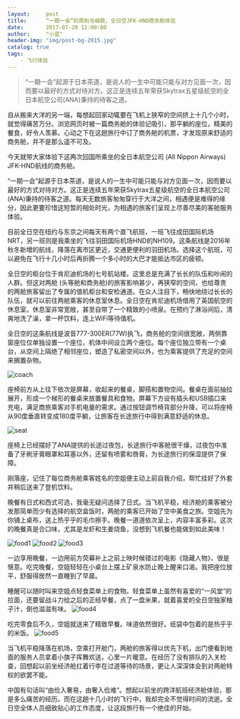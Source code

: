 ```yaml
---
layout:     post
title:      “一期一会”的周到与细致，全日空JFK-HND商务舱体验
date:       2017-07-20 12:00:00
author:     "小蓝"
header-img: "img/post-bg-2015.jpg"
catalog: true
tags:
    - 飞行体验
---
```


> “一期一会”起源于日本茶道，是说人的一生中可能只能与对方见面一次，因而要以最好的方式对待对方。这正是连续五年荣获Skytrax五星级航空的全日本航空公司(ANA)秉持的待客之道。





自从搬来大洋的另一端，每想起回家动辄要在飞机上狭窄的空间挤上十几个小时，就觉得痛苦万分。浏览网页时被一篇商务舱的体验记吸引，那平躺的座位，精美的餐食，好令人羡慕。心动之下在这趟旅行中订了商务舱的机票，才发现原来舒适的商务舱，并不是那么遥不可及。

今天就带大家体验下这两次回国所乘坐的全日本航空公司 (All Nippon Airways) JFK-HND航线的商务舱。

“一期一会”起源于日本茶道，是说人的一生中可能只能与对方见面一次，因而要以最好的方式对待对方。这正是连续五年荣获Skytrax五星级航空的全日本航空公司(ANA)秉持的待客之道。每天无数旅客匆匆穿行于大洋之间，相遇便是难得的缘分，因此更要珍惜这短暂的相处时光，为相遇的旅客们呈现上尽善尽美的客舱服务体验。

目前全日空在纽约与东京之间每天有两个直飞航班，一班飞往成田国际机场NRT，另一班则是我乘坐的飞往羽田国际机场HND的NH109。这条航线是2016年秋冬新增的航线，降落在离市区更近，交通更便利的羽田机场。选择这个航班，可以避免在飞行十几小时后再折腾一个多小时的大巴才能抵达市区的疲顿。

全日空的柜台位于肯尼迪机场的七号航站楼。这里总是充满了长长的队伍和吵闹的人群。但这对两舱 (头等舱和商务舱)的旅客影响甚少，再狭窄的空间，也给尊贵的两舱旅客留出了专属的值机柜台和安检通道。在众人注目下，畅快地绕过长长的队伍，就可以前往两舱乘客的休息室休息。全日空在肯尼迪机场借用了英国航空的休息室。休息室非常宽敞，甚至自带了一个精致的小喷泉。在预约了淋浴间后，清爽地洗了澡，拿一杯饮料，连上WiFi等待值机。

全日空的这条航线是波音777-300ER(77W)执飞，商务舱的空间很宽敞，两侧靠窗座位仅单独设置一个座位，机体中间设立两个座位。每个座位独立带有一个桌台，从空间上隔绝了相邻座位，塑造了私密空间以外，也为乘客提供了充足的空间来搁置杂物。

![coach](http://mmbiz.qpic.cn/mmbiz_jpg/Esn54hx91eoO7EPM4zibV4J7p0Eeu8mUs5n00eZYwLEG0zpqStLqwNRLP2Whn4LeEvLmCL5yuTV2zLdjeteT6XA/640?wx_fmt=jpeg&tp=webp&wxfrom=5&wx_lazy=1)

 座椅前方从上往下依次是屏幕，收起来的餐桌，脚搭和置物空间。餐桌在面前抽拉展开，形成一个梯形的餐桌来放置餐具和食物。屏幕下方设有插头和USB插口来充电，满足商旅乘客对手机电量的需求。通过按钮调节椅背部分升降，可以将座椅从90度垂直转变成180度平躺，让旅客在长途旅行中得到满意舒适的休息。

![seat](http://mmbiz.qpic.cn/mmbiz_jpg/Esn54hx91eoO7EPM4zibV4J7p0Eeu8mUsib6PsjGthy4k1uDzRophdxkZBKWPJHV4XuEHYaIHcVGCiclAuGkddCnA/640?wx_fmt=jpeg&tp=webp&wxfrom=5&wx_lazy=1)


座椅上已经摆好了ANA提供的长途过夜包，长途旅行中客舱很干燥，过夜包中准备了牙刷牙膏眼罩和耳塞以外，还留有喷雾和唇膏，为长途旅行的保湿提供了保障。

刚落座，记住了每位商务舱乘客姓名的空姐便主动上前自我介绍，帮忙挂好了外套并稍后送来了登机饮料。

 晚餐有日式和西式可选，我毫无疑问选择了日式。当飞机平稳，经济舱的乘客被分发那简单而少有选择的航空盒饭时，两舱的乘客已开始了空中美食之旅。空姐先为你铺上桌布，送上热乎乎的毛巾擦手。晚餐一道道依次呈上，内容丰富多彩。这次的晚餐真是合口味，尤其是龙虾和生姜烧鱼，没想到飞机餐也能做到如此美味！

![food1](http://mmbiz.qpic.cn/mmbiz_jpg/Esn54hx91eoO7EPM4zibV4J7p0Eeu8mUsXmSOytPaX0LJyh9fb5hyFasQFTsJynLQiahI0sgIJ6QWNDAXTkeKWUA/640?wx_fmt=jpeg&tp=webp&wxfrom=5&wx_lazy=1)
![food2](http://mmbiz.qpic.cn/mmbiz_jpg/Esn54hx91eoO7EPM4zibV4J7p0Eeu8mUs6UPoUpcP24ohxib6qnB0h9iabnpqYfHwDJghntRmeDicX9icfUVY2KDSvg/640?wx_fmt=jpeg&tp=webp&wxfrom=5&wx_lazy=1)
![food3](http://mmbiz.qpic.cn/mmbiz_jpg/Esn54hx91eoO7EPM4zibV4J7p0Eeu8mUsfcuG1ZZG7SsjRc4CxGa2D6h1BrDib8MibeyA4hz8gWTdWmzq29Yuibhrg/640?wx_fmt=jpeg&tp=webp&wxfrom=5&wx_lazy=1)




一边享用晚餐，一边用前方荧幕补上之前上映时候错过的电影《隐藏人物》，很是惬意。吃完晚餐，空姐轻轻在小桌台上摆上矿泉水防止晚上醒来口渴。我把座位放平，舒服得居然一直睡到了早晨。

睡醒可以随时叫来空姐点轻食菜单上的食物。轻食菜单上虽然有喜爱的“一风堂”的拉面，还要留战斗力给之后的正经早餐，点了一盘米果，就着喜爱的全日空独家柚子汁，倒也滋滋有味。
![food4](http://mmbiz.qpic.cn/mmbiz_jpg/Esn54hx91eoO7EPM4zibV4J7p0Eeu8mUs7CZQqjD8XsDicGdtBVRdyFo5BabcSkJd46pA2D7m3sOH7gGO6SNHy4Q/640?wx_fmt=jpeg&tp=webp&wxfrom=5&wx_lazy=1)



吃完零食后不久，空姐就送来了精致早餐。味道依然很好。纸袋中包着的是热乎乎的米饭。
![food5](http://mmbiz.qpic.cn/mmbiz_jpg/Esn54hx91eoO7EPM4zibV4J7p0Eeu8mUsdIepkRYmuNnfIkL5WEE7MUkThaH4oU4GHbzCebrNaWJCNI75hGrWZA/640?wx_fmt=jpeg&tp=webp&wxfrom=5&wx_lazy=1)



当飞机平稳降落在机场，空乘打开舱门，两舱的旅客得以优先下机，出门便看到地面的服务人员拿着小旗子挥舞欢送，心里一片暖意。在经历了没有排队的入关检查，回想起以前坐经济舱扛着行李在过道等待的场景，更让人深深体会到对两舱特权的欲罢不能。

中国有句话叫“由俭入奢易，由奢入俭难”。想起以前坐的跨洋航班经济舱体验，那是多么痛苦的经历。而在这趟十几小时的飞行中，我却完全不觉得时间的流逝。全日空全体人员细致贴心的工作态度，让这段旅行有一个绝佳的开始。

